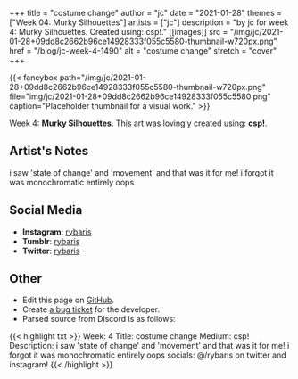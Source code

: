 +++
title =       "costume change"
author =      "jc"
date =        "2021-01-28"
themes =      ["Week 04: Murky Silhouettes"]
artists =     ["jc"]
description = "by jc for week 4: Murky Silhouettes. Created using: csp!."
[[images]]
              src = "/img/jc/2021-01-28+09dd8c2662b96ce14928333f055c5580-thumbnail-w720px.png"
              href = "/blog/jc-week-4-1490"
              alt = "costume change"
              stretch = "cover"
+++


{{< fancybox path="/img/jc/2021-01-28+09dd8c2662b96ce14928333f055c5580-thumbnail-w720px.png" file="img/jc/2021-01-28+09dd8c2662b96ce14928333f055c5580.png" caption="Placeholder thumbnail for a visual work." >}}


Week 4: **Murky Silhouettes**. This art was lovingly created using: **csp!**.

## Artist's Notes

i saw 'state of change' and 'movement' and that was it for me! i forgot it was monochromatic entirely oops

## Social Media

- **Instagram**: <a href='https://instagram.com/rybaris' target='_blank'>rybaris</a>
- **Tumblr**: <a href='https://rybaris.tumblr.com' target='_blank'>rybaris</a>
- **Twitter**: <a href='https://twitter.com/rybaris' target='_blank'>rybaris</a>

## Other

- Edit this page on [GitHub](https://github.com/teaminkling/web-refresh/edit/main/content/blog/jc-week-4-1490.md).
- Create [a bug ticket](https://github.com/teaminkling/web-refresh/issues/new?assignees=&labels=bug&template=problem-report.md&title=) for the developer.
- Parsed source from Discord is as follows:

{{< highlight txt >}}
Week: 4
Title: costume change
Medium: csp!
Description: i saw 'state of change' and 'movement' and that was it for me! i forgot it was monochromatic entirely oops
socials: @/rybaris on twitter and instagram!
{{< /highlight >}}